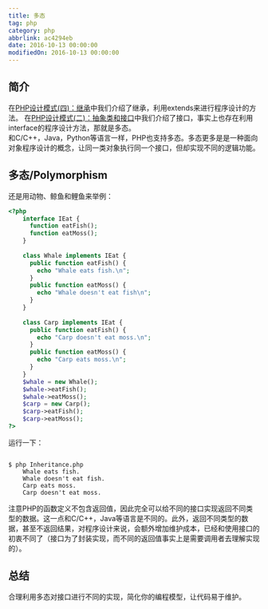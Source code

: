 ```yaml
---
title: 多态
tag: php
category: php
abbrlink: ac4294eb
date: 2016-10-13 00:00:00
modifiedOn: 2016-10-13 00:00:00
---
```


## 简介

在[PHP设计模式(四)：继承](11d8b32d.html)中我们介绍了继承，利用extends来进行程序设计的方法。 在[PHP设计模式(二)：抽象类和接口](daef90fc.html)中我们介绍了接口，事实上也存在利用interface的程序设计方法，那就是多态。  
和C/C++，Java，Python等语言一样，PHP也支持多态。多态更多是是一种面向对象程序设计的概念，让同一类对象执行同一个接口，但却实现不同的逻辑功能。

<!--more-->

## 多态/Polymorphism

还是用动物、鲸鱼和鲤鱼来举例：

```php    
<?php
	interface IEat {
      function eatFish();
      function eatMoss();
    }
    
    class Whale implements IEat {
      public function eatFish() {
        echo "Whale eats fish.\n";
      }
      public function eatMoss() {
        echo "Whale doesn't eat fish\n";
      }
    }
    
    class Carp implements IEat {
      public function eatFish() {
        echo "Carp doesn't eat moss.\n";
      }
      public function eatMoss() {
        echo "Carp eats moss.\n";
      }
    }
	$whale = new Whale();
	$whale->eatFish();
	$whale->eatMoss();
	$carp = new Carp();
	$carp->eatFish();
	$carp->eatMoss();
?>
```

运行一下：

```shell    

$ php Inheritance.php
	Whale eats fish.
    Whale doesn't eat fish.
	Carp eats moss.
    Carp doesn't eat moss.

```

注意PHP的函数定义不包含返回值，因此完全可以给不同的接口实现返回不同类型的数据。这一点和C/C++，Java等语言是不同的。此外，返回不同类型的数据，甚至不返回结果，对程序设计来说，会额外增加维护成本，已经和使用接口的初衷不同了（接口为了封装实现，而不同的返回值事实上是需要调用者去理解实现的）。

## 总结

合理利用多态对接口进行不同的实现，简化你的编程模型，让代码易于维护。
